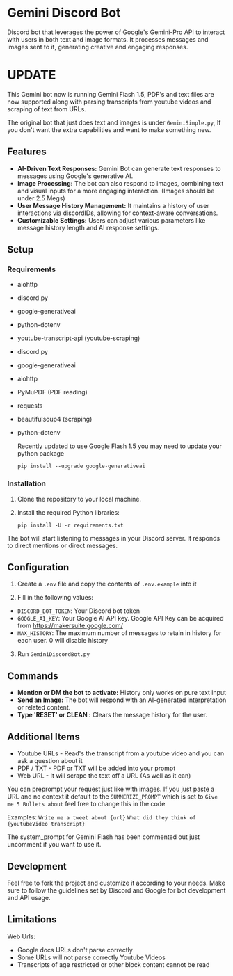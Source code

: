 # Gemini Discord Bot

 Discord bot that leverages the power of Google's Gemini-Pro API to interact with users in both text and image formats. It processes messages and images sent to it, generating creative and engaging responses. 

# UPDATE

This Gemini bot now is running Gemini Flash 1.5, PDF's and text files are now supported along with parsing transcripts from youtube videos and scraping of text from URLs.

The original bot that just does text and images is under `GeminiSimple.py`, If you don't want the extra capabilities and want to make something new.

## Features

- **AI-Driven Text Responses:** Gemini Bot can generate text responses to messages using Google's generative AI.
- **Image Processing:** The bot can also respond to images, combining text and visual inputs for a more engaging interaction. (Images should be under 2.5 Megs)
- **User Message History Management:** It maintains a history of user interactions via discordIDs, allowing for context-aware conversations.
- **Customizable Settings:** Users can adjust various parameters like message history length and AI response settings.

## Setup

### Requirements

- aiohttp
- discord.py
- google-generativeai
- python-dotenv
- youtube-transcript-api (youtube-scraping)
- discord.py
- google-generativeai
- aiohttp
- PyMuPDF (PDF reading)
- requests
- beautifulsoup4 (scraping)
- python-dotenv

  Recently updated to use Google Flash 1.5 you may need to update your python package

  ```
  pip install --upgrade google-generativeai

  ```


### Installation

1. Clone the repository to your local machine.
2. Install the required Python libraries:

   ```
   pip install -U -r requirements.txt
   ```
The bot will start listening to messages in your Discord server. It responds to direct mentions or direct messages.

## Configuration

1. Create a `.env` file and copy the contents of `.env.example` into it

2. Fill in the following values:

- `DISCORD_BOT_TOKEN`: Your Discord bot token
- `GOOGLE_AI_KEY`: Your Google AI API key. Google API Key can be acquired from https://makersuite.google.com/
- `MAX_HISTORY`: The maximum number of messages to retain in history for each user. 0 will disable history

3. Run `GeminiDiscordBot.py`


## Commands

- **Mention or DM the bot to activate:** History only works on pure text input
- **Send an Image:** The bot will respond with an AI-generated interpretation or related content.
- **Type 'RESET' or CLEAN :** Clears the message history for the user.

## Additional Items 

- Youtube URLs - Read's the transcript from a youtube video and you can ask a question about it
- PDF / TXT - PDF or TXT will be added into your prompt
- Web URL - It will scrape the text off a URL (As well as it can)

You can preprompt your request just like with images. If you just paste a URL and no context it default to the `SUMMERIZE_PROMPT` which is set to `Give me 5 Bullets about` feel free to change this in the code

Examples:
`Write me a tweet about {url}`
`What did they think of {youtubeVideo transcript}`

The system_prompt for Gemini Flash has been commented out just uncomment if you want to use it.


## Development

Feel free to fork the project and customize it according to your needs. Make sure to follow the guidelines set by Discord and Google for bot development and API usage.

## Limitations

Web Urls: 
- Google docs URLs don't parse correctly
- Some URLs will not parse correctly 
Youtube Videos
- Transcripts of age restricted or other block content cannot be read

